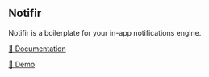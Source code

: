## Notifir

Notifir is a boilerplate for your in-app notifications engine.

[📘 Documentation](https://notifir.github.io/docs/)

[🍿 Demo](https://notifir.github.io/widget/)
